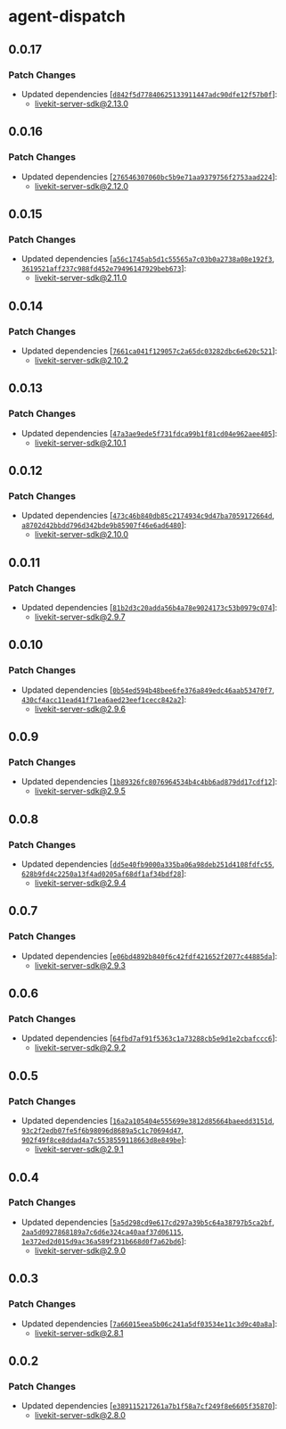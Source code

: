# agent-dispatch

## 0.0.17

### Patch Changes

- Updated dependencies [[`d842f5d77840625133911447adc90dfe12f57b0f`](https://github.com/livekit/node-sdks/commit/d842f5d77840625133911447adc90dfe12f57b0f)]:
  - livekit-server-sdk@2.13.0

## 0.0.16

### Patch Changes

- Updated dependencies [[`276546307060bc5b9e71aa9379756f2753aad224`](https://github.com/livekit/node-sdks/commit/276546307060bc5b9e71aa9379756f2753aad224)]:
  - livekit-server-sdk@2.12.0

## 0.0.15

### Patch Changes

- Updated dependencies [[`a56c1745ab5d1c55565a7c03b0a2738a08e192f3`](https://github.com/livekit/node-sdks/commit/a56c1745ab5d1c55565a7c03b0a2738a08e192f3), [`3619521aff237c988fd452e79496147929beb673`](https://github.com/livekit/node-sdks/commit/3619521aff237c988fd452e79496147929beb673)]:
  - livekit-server-sdk@2.11.0

## 0.0.14

### Patch Changes

- Updated dependencies [[`7661ca041f129057c2a65dc03282dbc6e620c521`](https://github.com/livekit/node-sdks/commit/7661ca041f129057c2a65dc03282dbc6e620c521)]:
  - livekit-server-sdk@2.10.2

## 0.0.13

### Patch Changes

- Updated dependencies [[`47a3ae9ede5f731fdca99b1f81cd04e962aee405`](https://github.com/livekit/node-sdks/commit/47a3ae9ede5f731fdca99b1f81cd04e962aee405)]:
  - livekit-server-sdk@2.10.1

## 0.0.12

### Patch Changes

- Updated dependencies [[`473c46b840db85c2174934c9d47ba7059172664d`](https://github.com/livekit/node-sdks/commit/473c46b840db85c2174934c9d47ba7059172664d), [`a8702d42bbdd796d342bde9b85907f46e6ad6480`](https://github.com/livekit/node-sdks/commit/a8702d42bbdd796d342bde9b85907f46e6ad6480)]:
  - livekit-server-sdk@2.10.0

## 0.0.11

### Patch Changes

- Updated dependencies [[`81b2d3c20adda56b4a78e9024173c53b0979c074`](https://github.com/livekit/node-sdks/commit/81b2d3c20adda56b4a78e9024173c53b0979c074)]:
  - livekit-server-sdk@2.9.7

## 0.0.10

### Patch Changes

- Updated dependencies [[`0b54ed594b48bee6fe376a849edc46aab53470f7`](https://github.com/livekit/node-sdks/commit/0b54ed594b48bee6fe376a849edc46aab53470f7), [`430cf4acc11ead41f71ea6aed23eef1cecc842a2`](https://github.com/livekit/node-sdks/commit/430cf4acc11ead41f71ea6aed23eef1cecc842a2)]:
  - livekit-server-sdk@2.9.6

## 0.0.9

### Patch Changes

- Updated dependencies [[`1b89326fc8076964534b4c4bb6ad879dd17cdf12`](https://github.com/livekit/node-sdks/commit/1b89326fc8076964534b4c4bb6ad879dd17cdf12)]:
  - livekit-server-sdk@2.9.5

## 0.0.8

### Patch Changes

- Updated dependencies [[`dd5e40fb9000a335ba06a98deb251d4108fdfc55`](https://github.com/livekit/node-sdks/commit/dd5e40fb9000a335ba06a98deb251d4108fdfc55), [`628b9fd4c2250a13f4ad0205af68df1af34bdf28`](https://github.com/livekit/node-sdks/commit/628b9fd4c2250a13f4ad0205af68df1af34bdf28)]:
  - livekit-server-sdk@2.9.4

## 0.0.7

### Patch Changes

- Updated dependencies [[`e06bd4892b840f6c42fdf421652f2077c44885da`](https://github.com/livekit/node-sdks/commit/e06bd4892b840f6c42fdf421652f2077c44885da)]:
  - livekit-server-sdk@2.9.3

## 0.0.6

### Patch Changes

- Updated dependencies [[`64fbd7af91f5363c1a73288cb5e9d1e2cbafccc6`](https://github.com/livekit/node-sdks/commit/64fbd7af91f5363c1a73288cb5e9d1e2cbafccc6)]:
  - livekit-server-sdk@2.9.2

## 0.0.5

### Patch Changes

- Updated dependencies [[`16a2a105404e555699e3812d85664baeedd3151d`](https://github.com/livekit/node-sdks/commit/16a2a105404e555699e3812d85664baeedd3151d), [`93c2f2edb07fe5f6b98096d8689a5c1c70694d47`](https://github.com/livekit/node-sdks/commit/93c2f2edb07fe5f6b98096d8689a5c1c70694d47), [`902f49f8ce8ddad4a7c5538559118663d8e849be`](https://github.com/livekit/node-sdks/commit/902f49f8ce8ddad4a7c5538559118663d8e849be)]:
  - livekit-server-sdk@2.9.1

## 0.0.4

### Patch Changes

- Updated dependencies [[`5a5d298cd9e617cd297a39b5c64a38797b5ca2bf`](https://github.com/livekit/node-sdks/commit/5a5d298cd9e617cd297a39b5c64a38797b5ca2bf), [`2aa5d0927868189a7c6d6e324ca40aaf37d06115`](https://github.com/livekit/node-sdks/commit/2aa5d0927868189a7c6d6e324ca40aaf37d06115), [`1e372ed2d015d9ac36a589f231b668d0f7a62bd6`](https://github.com/livekit/node-sdks/commit/1e372ed2d015d9ac36a589f231b668d0f7a62bd6)]:
  - livekit-server-sdk@2.9.0

## 0.0.3

### Patch Changes

- Updated dependencies [[`7a66015eea5b06c241a5df03534e11c3d9c40a8a`](https://github.com/livekit/node-sdks/commit/7a66015eea5b06c241a5df03534e11c3d9c40a8a)]:
  - livekit-server-sdk@2.8.1

## 0.0.2

### Patch Changes

- Updated dependencies [[`e389115217261a7b1f58a7cf249f8e6605f35870`](https://github.com/livekit/node-sdks/commit/e389115217261a7b1f58a7cf249f8e6605f35870)]:
  - livekit-server-sdk@2.8.0
